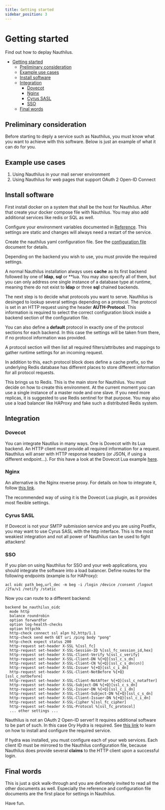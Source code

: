 ```yaml
---
title: Getting started
sidebar_position: 3
---
```

# Getting started

Find out how to deplay Nauthilus.

<!-- TOC -->
* [Getting started](#getting-started)
  * [Preliminary consideration](#preliminary-consideration)
  * [Example use cases](#example-use-cases)
  * [Install software](#install-software)
  * [Integration](#integration)
    * [Dovecot](#dovecot)
    * [Nginx](#nginx)
    * [Cyrus SASL](#cyrus-sasl)
    * [SSO](#sso)
  * [Final words](#final-words)
<!-- TOC -->

## Preliminary consideration

Before starting to deply a service such as Nauthilus, you must know what you want
to achieve with this software. Below is just an example of what it can do for you.

## Example use cases

1. Using Nauthilus in your mail server environment
2. Using Nauthilus for web pages that support OAuth 2 Open-ID Connect

## Install software

First install docker on a system that shall be the host for Nauthilus. After that
create your docker compose file with Nauthilus. You may also add additional services
like redis or SQL as well.

Configure your environment variables documented in [Reference](/docs/reference). This
settings are static and changes will always need a restart of the service.

Create the nauthilus yaml configuration file. See the [configuration file](configuration-file)
document for details.

Depending on the backend you wish to use, you must provide the required settings.

A normal Nauthilus installation always uses **cache** as its first backend followed by
one of **ldap**, **sql** or **lua. You may also specify all of them, but you can only
address one single instance of a database type at runtime, meaning there do not exist
to **ldap** or three **sql** chained backends.

The next step is to decide what protocols you want to serve. Nauthilus is desinged
to lookup several settings depending on a protocol. The protocol is set in an HTTP
request using the header **AUTH-Protocol**. This information is required to select the
correct configuration block inside a backend section of the configuration file.

You can also define a **default** protocol in exactly one of the protocol sections
for each backend. In this case the settings will be taken from there, if no protocol
information was provided.

A protocol section will then list all required filters/attributes and mappings to gather
runtime settings for an incoming request.

In addition to this, each protocol block does define a cache prefix, so the underlying
Redis database has different places to store different information for all protocol
requests.

This brings us to Redis. This is the main store for Nauthilus. You must decide on
how to create this environment. At the current moment you can use a single
instance of a master node and one slave. If you need more replicas, it is suggested
to use Redis sentinel for that purpose. You may also use a load balancer like
HAProxy and fake such a distributed Redis system.

## Integration

### Dovecot

You can integrate Nautilus in many ways. One is Dovecot with its Lua backend. An
HTTP client must provide all required information for a request. Nauthilus will
anser with HTTP response headers (or JSON, if using a different endpoint...).
For this have a look at the Dovecot Lua example [here](/dovecot-lua).

### Nginx

An alternative is the Nginx reverse proxy. For details on how to integrate it,
follow [this link](/docs/nginx-mail-plugin).

The recommended way of using it is the Dovecot Lua plugin, as it provides most
flexible settings.

### Cyrus SASL

If Dovecot is not your SMTP submission service and you are using Postfix, you
may want to use Cyrus SASL with the http interface. This is the most weakiest
integration and not all power of Nauthilus can be used to fight attackers!

### SSO

If you plan on using Nauthilus for SSO and your web applications, you should
integrate the software into a load balancer. Define routes for the following
endpoints (example is for HAProxy):

```haproxy
acl oidc path_beg,url_dec -m beg -i /login /device /consent /logout /2fa/v1 /notify /static
```

Now you can route to a different backend:

```haproxy
backend be_nauthilus_oidc
  mode http
  balance roundrobin
  option forwardfor
  option log-health-checks
  option httpchk
  http-check connect ssl alpn h2,http/1.1
  http-check send meth GET uri /ping body "pong"
  http-check expect status 200
  http-request set-header X-SSL %[ssl_fc]
  http-request set-header X-SSL-Session-ID %[ssl_fc_session_id,hex]
  http-request set-header X-SSL-Client-Verify %[ssl_c_verify]
  http-request set-header X-SSL-Client-DN %{+Q}[ssl_c_s_dn]
  http-request set-header X-SSL-Client-CN %{+Q}[ssl_c_s_dn(cn)]
  http-request set-header X-SSL-Issuer %{+Q}[ssl_c_i_dn]
  http-request set-header X-SSL-Client-NotBefore %{+Q}[ssl_c_notbefore]
  http-request set-header X-SSL-Client-NotAfter %{+Q}[ssl_c_notafter]
  http-request set-header X-SSL-Subject-DN %{+Q}[ssl_c_s_dn]
  http-request set-header X-SSL-Issuer-DN %{+Q}[ssl_c_i_dn]
  http-request set-header X-SSL-Client-Subject-DN %{+Q}[ssl_c_s_dn]
  http-request set-header X-SSL-Client-Issuer-DN %{+Q}[ssl_c_i_dn]
  http-request set-header X-SSL-Cipher %[ssl_fc_cipher]
  http-request set-header X-SSL-Protocol %[ssl_fc_protocol]
  ... other settings ...
```

Nauthilus is not an OAuth 2 Open-ID server! It requires additional software to
be part of such. In this case Ory Hydra is required. See [this link](https://ory.sh/hydra)
to learn on how to install and configure the required service.

If hydra was installed, you must configure each of your web services. Each
client ID must be mirrored to the Nauthilus configuration file, because
Nauthilus does provide several **claims** to the HTTP client upon a successful
login.

## Final words

This is just a qick walk-through and you are definetely invited to read all the
other documents as well. Especially the reference and configuration file documents
are the first place for settings in Nauthilus.

Have fun.
